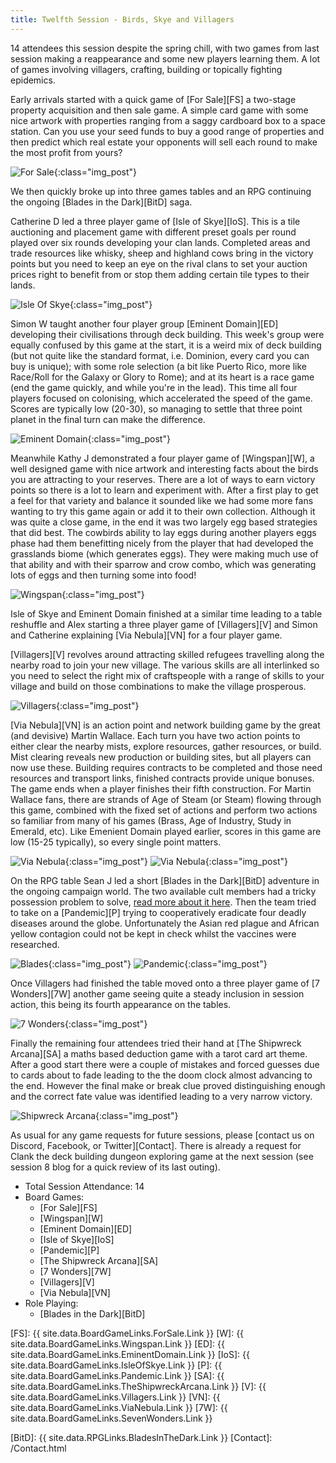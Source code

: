 ```yaml
---
title: Twelfth Session - Birds, Skye and Villagers
---
```


14 attendees this session despite the spring chill, with two games
from last session making a reappearance and some new players learning
them. A lot of games involving villagers, crafting, building or
topically fighting epidemics.

Early arrivals started with a quick game of [For Sale][FS] a two-stage
property acquisition and then sale game. A simple card game with some
nice artwork with properties ranging from a saggy cardboard box to a
space station. Can you use your seed funds to buy a good range of
properties and then predict which real estate your opponents will sell
each round to make the most profit from yours?

![For Sale](/images/posts/2020_03_11/ForSale01.jpg "For Sale"){:class="img_post"}

We then quickly broke up into three games tables and an RPG continuing
the ongoing [Blades in the Dark][BitD] saga.

Catherine D led a three player game of [Isle of Skye][IoS]. This is a
tile auctioning and placement game with different preset goals per
round played over six rounds developing your clan lands. Completed areas
and trade resources like whisky, sheep and highland cows bring in the
victory points but you need to keep an eye on the rival clans to set
your auction prices right to benefit from or stop them adding certain
tile types to their lands.

![Isle Of Skye](/images/posts/2020_03_11/IsleOfSkye02.jpg "Isle Of Skye"){:class="img_post"}

Simon W taught another four player group [Eminent Domain][ED]
developing their civilisations through deck building. This week's
group were equally confused by this game at the start, it is a weird
mix of deck building (but not quite like the standard format,
i.e. Dominion, every card you can buy is unique); with some role
selection (a bit like Puerto Rico, more like Race/Roll for the Galaxy
or Glory to Rome); and at its heart is a race game (end the game
quickly, and while you're in the lead). This time all four players
focused on colonising, which accelerated the speed of the game. Scores
are typically low (20-30), so managing to settle that three point
planet in the final turn can make the difference.

![Eminent Domain](/images/posts/2020_03_11/EminentDomain01.jpg "Eminent Domain"){:class="img_post"}

Meanwhile Kathy J demonstrated a four player game of [Wingspan][W], a
well designed game with nice artwork and interesting facts about the
birds you are attracting to your reserves. There are a lot of ways to
earn victory points so there is a lot to learn and experiment
with. After a first play to get a feel for that variety and balance it
sounded like we had some more fans wanting to try this game again or
add it to their own collection.  Although it was quite a close game,
in the end it was two largely egg based strategies that did best. The
cowbirds ability to lay eggs during another players eggs phase had
them benefitting nicely from the player that had developed the
grasslands biome (which generates eggs). They were making much use of
that ability and with their sparrow and crow combo, which was
generating lots of eggs and then turning some into food!

![Wingspan](/images/posts/2020_03_11/Wingspan01.jpg "Wingspan"){:class="img_post"}

Isle of Skye and Eminent Domain finished at a similar time leading to
a table reshuffle and Alex starting a three player game of [Villagers][V]
and Simon and Catherine explaining [Via Nebula][VN] for a four player
game.

[Villagers][V] revolves around attracting skilled refugees travelling
along the nearby road to join your new village. The various skills are
all interlinked so you need to select the right mix of craftspeople
with a range of skills to your village and build on those combinations
to make the village prosperous.

![Villagers](/images/posts/2020_03_11/Villagers01.jpg "Villagers"){:class="img_post"}

[Via Nebula][VN] is an action point and network building game by the
great (and devisive) Martin Wallace. Each
turn you have two action points to either clear the nearby mists,
explore resources, gather resources, or
build. Mist clearing reveals new production or building sites, but all
players can now use these. Building requires contracts to be completed
and those need resources and transport links, finished contracts
provide unique bonuses. The game ends when a player finishes their
fifth construction. For Martin Wallace fans, there are strands of Age
of Steam (or Steam) flowing through this game, combined with the fixed
set of actions and perform two actions so familiar from many of his
games (Brass, Age of Industry, Study in Emerald, etc). Like Emenient
Domain played earlier, scores in this game are low (15-25 typically),
so every single point matters.

![Via Nebula](/images/posts/2020_03_11/ViaNebula01.jpg "Via Nebula"){:class="img_post"}
![Via Nebula](/images/posts/2020_03_11/ViaNebula04.jpg "Via Nebula"){:class="img_post"}

On the RPG table Sean J led a short [Blades in the Dark][BitD]
adventure in the ongoing campaign world. The two available cult members
had a tricky possession problem to solve, [read more about it
here](/Sessions/2020-blades-campaign.html##session-11th-mar---possession). Then
the team tried to take on a [Pandemic][P] trying to cooperatively
eradicate four deadly diseases around the globe. Unfortunately the Asian
red plague and African yellow contagion could not be kept in check
whilst the vaccines were researched.

![Blades](/images/posts/2020_03_11/Blades01.jpg "Blades in the Dark"){:class="img_post"}
![Pandemic](/images/posts/2020_03_11/Pandemic02.jpg "Pandemic"){:class="img_post"}

Once Villagers had finished the table moved onto a three player game
of [7 Wonders][7W] another game seeing quite a steady inclusion in
session action, this being its fourth appearance on the tables.

![7 Wonders](/images/posts/2020_03_11/7Wonders01.jpg "7 Wonders"){:class="img_post"}

Finally the remaining four attendees tried their hand at [The
Shipwreck Arcana][SA] a maths based deduction game with a tarot card
art theme. After a good start there were a couple of mistakes and
forced guesses due to cards about to fade leading to the the doom
clock almost advancing to the end. However the final make or break
clue proved distinguishing enough and the correct fate value was
identified leading to a very narrow victory.

![Shipwreck Arcana](/images/posts/2020_03_11/ShipwreckArcana02.jpg "Shipwreck Arcana"){:class="img_post"}

As usual for any game requests for future sessions, please [contact us on Discord, Facebook, or Twitter][Contact]. There is already a request for Clank the deck building dungeon exploring game at the next session (see session 8 blog for a quick review of its last outing).

* Total Session Attendance: 14
* Board Games:
    * [For Sale][FS]
    * [Wingspan][W]
    * [Eminent Domain][ED]
    * [Isle of Skye][IoS]
    * [Pandemic][P]
    * [The Shipwreck Arcana][SA]
    * [7 Wonders][7W]
    * [Villagers][V]
    * [Via Nebula][VN]
* Role Playing:
    * [Blades in the Dark][BitD]

[FS]: {{ site.data.BoardGameLinks.ForSale.Link }}
[W]: {{ site.data.BoardGameLinks.Wingspan.Link }}
[ED]: {{ site.data.BoardGameLinks.EminentDomain.Link }}
[IoS]: {{ site.data.BoardGameLinks.IsleOfSkye.Link }}
[P]: {{ site.data.BoardGameLinks.Pandemic.Link }}
[SA]: {{ site.data.BoardGameLinks.TheShipwreckArcana.Link }}
[V]: {{ site.data.BoardGameLinks.Villagers.Link }}
[VN]:  {{ site.data.BoardGameLinks.ViaNebula.Link }}
[7W]: {{ site.data.BoardGameLinks.SevenWonders.Link }}

[BitD]: {{ site.data.RPGLinks.BladesInTheDark.Link }}
[Contact]: /Contact.html
